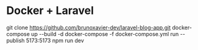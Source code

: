 
# Docker + Laravel

git clone https://github.com/brunoxavier-dev/laravel-blog-app.git
docker-compose up --build -d
docker-compose -f docker-compose.yml run --publish 5173:5173 npm run dev
